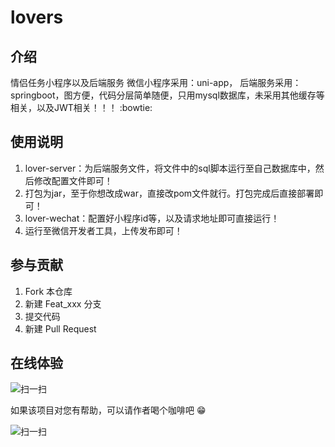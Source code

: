 # lovers

## 介绍
情侣任务小程序以及后端服务
微信小程序采用：uni-app，
后端服务采用：springboot，图方便，代码分层简单随便，只用mysql数据库，未采用其他缓存等相关，以及JWT相关！！！ :bowtie: 

## 使用说明

1.  lover-server：为后端服务文件，将文件中的sql脚本运行至自己数据库中，然后修改配置文件即可！
2.  打包为jar，至于你想改成war，直接改pom文件就行。打包完成后直接部署即可！
3.  lover-wechat：配置好小程序id等，以及请求地址即可直接运行！
4.  运行至微信开发者工具，上传发布即可！
## 参与贡献

1.  Fork 本仓库
2.  新建 Feat_xxx 分支
3.  提交代码
4.  新建 Pull Request


## 在线体验
![扫一扫](https://foruda.gitee.com/images/1667381978046345592/918cf41a_5719471.jpeg "gh_a8aa5a2c5afa_258.jpg")

如果该项目对您有帮助，可以请作者喝个咖啡吧 :grin: 

![扫一扫](https://foruda.gitee.com/images/1667384807347197234/a8d3b06c_5719471.jpeg "微信图片_20221102182613.jpg")
